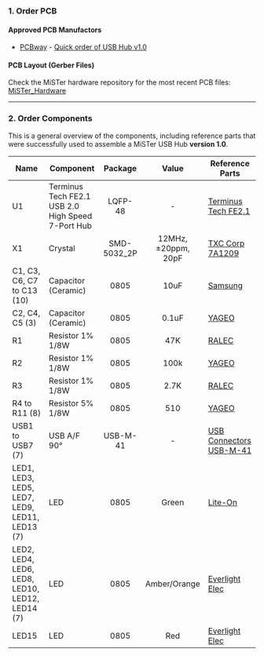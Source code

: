 ### 1. Order PCB

#### Approved PCB Manufactors
  * [PCBway](https://www.pcbway.com/setinvite.aspx?inviteid=43024) - [Quick order of USB Hub v1.0](https://www.pcbway.com/project/shareproject/USB_hub_for_MiSTer_v1_0.html)

#### PCB Layout (Gerber Files)
Check the MiSTer hardware repository for the most recent PCB files: [MiSTer_Hardware](https://github.com/MiSTer-devel/Hardware_MiSTer)


------

### 2. Order Components

This is a general overview of the components, including reference parts that were successfully used to assemble a MiSTer USB Hub <b>version 1.0</b>.

| Name | Component | Package | Value | Reference Parts |
|---|---|:---:|:---:|---|
| U1 | Terminus Tech FE2.1 USB 2.0 High Speed 7-Port Hub | LQFP-48 | - | [Terminus Tech FE2.1](https://lcsc.com/product-detail/USB_FE2-1_C39693.html) |
| X1 | Crystal | SMD-5032_2P | 12MHz, ±20ppm, 20pF | [TXC Corp 7A1209](https://lcsc.com/product-detail/SMD-Crystals_XTAL-G5032-2-12M-20pF-20ppm-20-70_C90883.html) |
| C1, C3, C6, C7 to C13 (10) | Capacitor (Ceramic) | 0805 | 10uF | [Samsung](https://lcsc.com/product-detail/Multilayer-Ceramic-Capacitors-MLCC-SMD-SMT_SAMSUNG_CL21A106KPFNNNE_10uF-106-10-10V_C17024.html) |
| C2, C4, C5 (3) | Capacitor (Ceramic) | 0805 | 0.1uF | [YAGEO](https://lcsc.com/product-detail/Multilayer-Ceramic-Capacitors-MLCC-SMD-SMT_100nF-104-10-50V_C49678.html) |
| R1 | Resistor 1% 1/8W | 0805 | 47K | [RALEC](https://lcsc.com/product-detail/Chip-Resistor-Surface-Mount_47KR-4702-1_C104345.html) |
| R2 | Resistor 1% 1/8W | 0805 | 100k | [YAGEO](https://lcsc.com/product-detail/Chip-Resistor-Surface-Mount_100KR-1003-1_C96346.html) |
| R3 | Resistor 1% 1/8W | 0805 | 2.7K | [RALEC](https://lcsc.com/product-detail/Chip-Resistor-Surface-Mount_2-7KR-2701-1_C104167.html) |
| R4 to R11 (8) | Resistor 5% 1/8W | 0805 | 510 | [YAGEO](https://lcsc.com/product-detail/Chip-Resistor-Surface-Mount_510R-510R-1_C114563.html) |
| USB1 to USB7 (7) | USB A/F 90° | USB-M-41 | - | [USB Connectors USB-M-41](https://lcsc.com/product-detail/USB-Connectors_USB-A-F-900-No-back-cover-straight-foot-Copper-shell-Not-high-temperature_C5393.html) |
| LED1, LED3, LED5, LED7, LED9, LED11, LED13 (7) | LED | 0805 | Green | [Lite-On](https://lcsc.com/product-detail/Light-Emitting-Diodes-LED_SMD-green_C125090.html) |
| LED2, LED4, LED6, LED8, LED10, LED12, LED14 (7) | LED | 0805 | Amber/Orange | [Everlight Elec](https://lcsc.com/product-detail/Light-Emitting-Diodes-LED_17-215-S2C-BJ1K2AX-3T_C95814.html) |
| LED15 | LED | 0805 | Red | [Everlight Elec](https://lcsc.com/product-detail/Light-Emitting-Diodes-LED_Red-LED-appearance-white-SMD_C142306.html) |